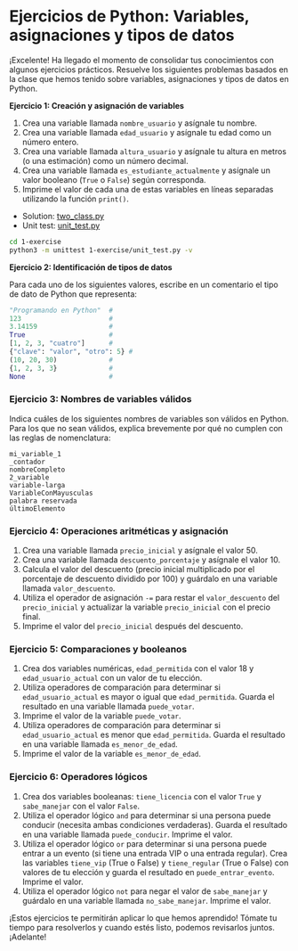 # Ejercicios de Python: Variables, asignaciones y tipos de datos

¡Excelente! Ha llegado el momento de consolidar tus conocimientos con algunos ejercicios prácticos. Resuelve los siguientes problemas basados en la clase que hemos tenido sobre variables, asignaciones y tipos de datos en Python.

**Ejercicio 1: Creación y asignación de variables**

1.  Crea una variable llamada `nombre_usuario` y asígnale tu nombre.
2.  Crea una variable llamada `edad_usuario` y asígnale tu edad como un número entero.
3.  Crea una variable llamada `altura_usuario` y asígnale tu altura en metros (o una estimación) como un número decimal.
4.  Crea una variable llamada `es_estudiante_actualmente` y asígnale un valor booleano (`True` o `False`) según corresponda.
5.  Imprime el valor de cada una de estas variables en líneas separadas utilizando la función `print()`.

- Solution: [two_class.py](./1-exercise/two_class.py)
- Unit test: [unit_test.py](./1-exercise/unit_test.py)

```bash
cd 1-exercise
python3 -m unittest 1-exercise/unit_test.py -v
```

**Ejercicio 2: Identificación de tipos de datos**

Para cada uno de los siguientes valores, escribe en un comentario el tipo de dato de Python que representa:

```python
"Programando en Python"  #
123                      #
3.14159                  #
True                     #
[1, 2, 3, "cuatro"]      #
{"clave": "valor", "otro": 5} #
(10, 20, 30)             #
{1, 2, 3, 3}             #
None                     #
```


### Ejercicio 3: Nombres de variables válidos

Indica cuáles de los siguientes nombres de variables son válidos en Python. Para los que no sean válidos, explica brevemente por qué no cumplen con las reglas de nomenclatura:

```
mi_variable_1
_contador
nombreCompleto
2_variable
variable-larga
VariableConMayusculas
palabra reservada
últimoElemento
```

### Ejercicio 4: Operaciones aritméticas y asignación

1.  Crea una variable llamada `precio_inicial` y asígnale el valor 50.
2.  Crea una variable llamada `descuento_porcentaje` y asígnale el valor 10.
3.  Calcula el valor del descuento (precio inicial multiplicado por el porcentaje de descuento dividido por 100) y guárdalo en una variable llamada `valor_descuento`.
4.  Utiliza el operador de asignación `-=` para restar el `valor_descuento` del `precio_inicial` y actualizar la variable `precio_inicial` con el precio final.
5.  Imprime el valor del `precio_inicial` después del descuento.

### Ejercicio 5: Comparaciones y booleanos

1.  Crea dos variables numéricas, `edad_permitida` con el valor 18 y `edad_usuario_actual` con un valor de tu elección.
2.  Utiliza operadores de comparación para determinar si `edad_usuario_actual` es mayor o igual que `edad_permitida`. Guarda el resultado en una variable llamada `puede_votar`.
3.  Imprime el valor de la variable `puede_votar`.
4.  Utiliza operadores de comparación para determinar si `edad_usuario_actual` es menor que `edad_permitida`. Guarda el resultado en una variable llamada `es_menor_de_edad`.
5.  Imprime el valor de la variable `es_menor_de_edad`.

### Ejercicio 6: Operadores lógicos

1.  Crea dos variables booleanas: `tiene_licencia` con el valor `True` y `sabe_manejar` con el valor `False`.
2.  Utiliza el operador lógico `and` para determinar si una persona puede conducir (necesita ambas condiciones verdaderas). Guarda el resultado en una variable llamada `puede_conducir`. Imprime el valor.
3.  Utiliza el operador lógico `or` para determinar si una persona puede entrar a un evento (si tiene una entrada VIP o una entrada regular). Crea las variables `tiene_vip` (True o False) y `tiene_regular` (True o False) con valores de tu elección y guarda el resultado en `puede_entrar_evento`. Imprime el valor.
4.  Utiliza el operador lógico `not` para negar el valor de `sabe_manejar` y guárdalo en una variable llamada `no_sabe_manejar`. Imprime el valor.

¡Estos ejercicios te permitirán aplicar lo que hemos aprendido! Tómate tu tiempo para resolverlos y cuando estés listo, podemos revisarlos juntos. ¡Adelante!

